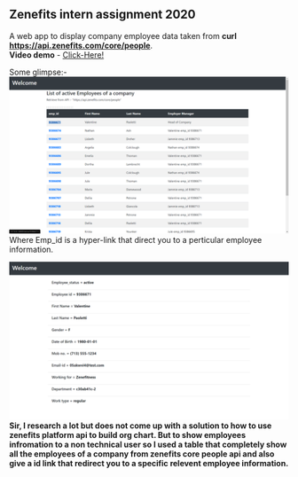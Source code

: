 ## Zenefits intern assignment 2020
A web app to display company employee data taken from **curl https://api.zenefits.com/core/people**.  
**Video demo** - [Click-Here!](https://drive.google.com/file/d/1NYvwZf21Cet0WHSioJTwHpDp-BQHqc4p/view?usp=sharing)
  
Some glimpse:-  
![](ScreenShots/Home.png)  
Where Emp_id is a hyper-link that direct you to a perticular employee information.  

![](ScreenShots/Emp_detail.png)  
**Sir, I research a lot but does not come up with a solution to how to use zenefits platform api to build org chart. But to show employees infromation to a non technical user so I used a table that completely show all the employees of a company from zenefits core people api and also give a id link that redirect you to a specific relevent employee information.** 
